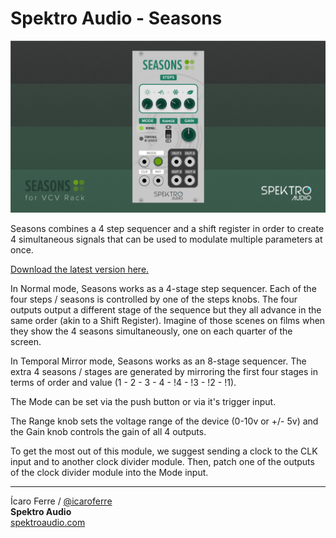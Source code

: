 # Spektro Audio - Seasons

![Seasons](/Seasons.jpg)

Seasons combines a 4 step sequencer and a shift register in order to create 4 simultaneous signals that can be used to modulate multiple parameters at once.

[Download the latest version here.](https://github.com/SpektroAudio/Seasons/releases)

In Normal mode, Seasons works as a 4-stage step sequencer. Each of the four steps / seasons is controlled by one of the steps knobs. The four outputs output a different stage of the sequence but they all advance in the same order (akin to a Shift Register). Imagine of those scenes on films when they show the 4 seasons simultaneously, one on each quarter of the screen.  

In Temporal Mirror mode, Seasons works as an 8-stage sequencer. The extra 4 seasons / stages are generated by mirroring the first four stages in terms of order and value (1 - 2 - 3 - 4 - !4 - !3 - !2 - !1). 

The Mode can be set via the push button or via it's trigger input.

The Range knob sets the voltage range of the device (0-10v or +/- 5v) and the Gain knob controls the gain of all 4 outputs.

To get the most out of this module, we suggest sending a clock to the CLK input and to another clock divider module. Then, patch one of the outputs of the clock divider module into the Mode input.

-----

Ícaro Ferre  / [@icaroferre](http://twitter.com/icaroferre)  
**Spektro Audio**  
[spektroaudio.com](http://spektroaudio.com/)
